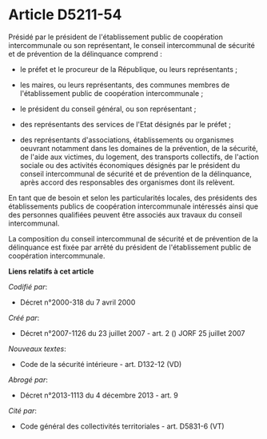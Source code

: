 # Article D5211-54

Présidé par le président de l'établissement public de coopération intercommunale ou son représentant, le conseil
intercommunal de sécurité et de prévention de la délinquance comprend :

- le préfet et le procureur de la République, ou leurs représentants ;

- les maires, ou leurs représentants, des communes membres de l'établissement public de coopération intercommunale ;

- le président du conseil général, ou son représentant ;

- des représentants des services de l'Etat désignés par le préfet ;

- des représentants d'associations, établissements ou organismes oeuvrant notamment dans les domaines de la prévention, de la
sécurité, de l'aide aux victimes, du logement, des transports collectifs, de l'action sociale ou des activités économiques
désignés par le président du conseil intercommunal de sécurité et de prévention de la délinquance, après accord des
responsables des organismes dont ils relèvent.

En tant que de besoin et selon les particularités locales, des présidents des établissements publics de coopération
intercommunale intéressés ainsi que des personnes qualifiées peuvent être associés aux travaux du conseil intercommunal.

La composition du conseil intercommunal de sécurité et de prévention de la délinquance est fixée par arrêté du président de
l'établissement public de coopération intercommunale.

**Liens relatifs à cet article**

_Codifié par_:

  - Décret n°2000-318 du 7 avril 2000

_Créé par_:

  - Décret n°2007-1126 du 23 juillet 2007 - art. 2 () JORF 25 juillet 2007

_Nouveaux textes_:

  - Code de la sécurité intérieure - art. D132-12 (VD)

_Abrogé par_:

  - Décret n°2013-1113 du 4 décembre 2013 - art. 9

_Cité par_:

  - Code général des collectivités territoriales - art. D5831-6 (VT)
